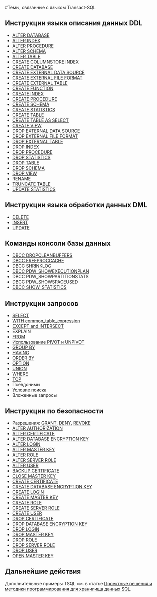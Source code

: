 <properties
   pageTitle="Справочная информация о языке Transact-SQL хранилища данных SQL | Microsoft Azure"
   description="Список ссылок на справочные материалы по темам, связанным с языком Transact-SQL, который используется для хранилища данных SQL."
   services="sql-data-warehouse"
   documentationCenter="NA"
   authors="barbkess"
   manager="barbkess"
   editor=""/>

<tags
   ms.service="sql-data-warehouse"
   ms.devlang="NA"
   ms.topic="article"
   ms.tgt_pltfrm="NA"
   ms.workload="data-services"
   ms.date="01/07/2016"
   ms.author="barbkess;sonyama"/>

#Темы, связанные с языком Transact-SQL

## Инструкции языка описания данных DDL

- [ALTER DATABASE](https://msdn.microsoft.com/library/mt204042.aspx)
- [ALTER INDEX](https://msdn.microsoft.com/library/ms188388.aspx)
- [ALTER PROCEDURE](https://msdn.microsoft.com/library/ms189762.aspx)
- [ALTER SCHEMA](https://msdn.microsoft.com/library/ms173423.aspx)
- [ALTER TABLE](https://msdn.microsoft.com/library/ms190273.aspx)
- [CREATE COLUMNSTORE INDEX](https://msdn.microsoft.com/library/gg492153.aspx)
- [CREATE DATABASE](https://msdn.microsoft.com/library/mt204021.aspx)
- [CREATE EXTERNAL DATA SOURCE](https://msdn.microsoft.com/library/dn935022.aspx)
- [CREATE EXTERNAL FILE FORMAT](https://msdn.microsoft.com/library/dn935026.aspx)
- [CREATE EXTERNAL TABLE](https://msdn.microsoft.com/library/dn935021.aspx)
- [CREATE FUNCTION](https://msdn.microsoft.com/library/mt203952.aspx)
- [CREATE INDEX](https://msdn.microsoft.com/library/ms188783.aspx)
- [CREATE PROCEDURE](https://msdn.microsoft.com/library/ms187926.aspx)
- [CREATE SCHEMA](https://msdn.microsoft.com/library/ms189462.aspx)
- [CREATE STATISTICS](https://msdn.microsoft.com/library/ms188038.aspx)
- [CREATE TABLE](https://msdn.microsoft.com/library/mt203953.aspx)
- [CREATE TABLE AS SELECT](https://msdn.microsoft.com/library/mt204041.aspx)
- [CREATE VIEW](https://msdn.microsoft.com/library/ms187956.aspx)
- [DROP EXTERNAL DATA SOURCE](https://msdn.microsoft.com/library/mt146367.aspx)
- [DROP EXTERNAL FILE FORMAT](https://msdn.microsoft.com/library/mt146379.aspx)
- [DROP EXTERNAL TABLE](https://msdn.microsoft.com/library/mt130698.aspx)
- [DROP INDEX](https://msdn.microsoft.com/library/ms176118.aspx)
- [DROP PROCEDURE](https://msdn.microsoft.com/library/ms174969.aspx)
- [DROP STATISTICS](https://msdn.microsoft.com/library/ms175075.aspx)
- [DROP TABLE](https://msdn.microsoft.com/library/ms173790.aspx)
- [DROP SCHEMA](https://msdn.microsoft.com/library/ms186751.aspx)
- [DROP VIEW](https://msdn.microsoft.com/library/ms173492.aspx)
- RENAME
- [TRUNCATE TABLE](https://msdn.microsoft.com/library/ms177570.aspx)
- [UPDATE STATISTICS](https://msdn.microsoft.com/library/ms187348.aspx)

## Инструкции языка обработки данных DML

- [DELETE](https://msdn.microsoft.com/library/ms189835.aspx)
- [INSERT](https://msdn.microsoft.com/library/ms174335.aspx)
- [UPDATE](https://msdn.microsoft.com/library/ms177523.aspx)

## Команды консоли базы данных

- [DBCC DROPCLEANBUFFERS](https://msdn.microsoft.com/library/ms187762.aspx)
- [DBCC FREEPROCCACHE](https://msdn.microsoft.com/library/ms174283.aspx)
- DBCC SHRINKLOG
- [DBCC PDW\_SHOWEXECUTIONPLAN](https://msdn.microsoft.com/library/mt204017.aspx)
- DBCC PDW\_SHOWPARTITIONSTATS
- DBCC PDW\_SHOWSPACEUSED
- [DBCC SHOW\_STATISTICS](https://msdn.microsoft.com/library/ms174384.aspx)

## Инструкции запросов

- [SELECT](https://msdn.microsoft.com/library/ms189499.aspx)
- [WITH common\_table\_expression](https://msdn.microsoft.com/library/ms175972.aspx)
- [EXCEPT and INTERSECT](https://msdn.microsoft.com/library/ms188055.aspx)
- EXPLAIN
- [FROM](https://msdn.microsoft.com/library/ms177634.aspx)
- [Использование PIVOT и UNPIVOT](https://msdn.microsoft.com/library/ms177410.aspx)
- [GROUP BY](https://msdn.microsoft.com/library/ms177673.aspx)
- [HAVING](https://msdn.microsoft.com/library/ms180199.aspx)
- [ORDER BY](https://msdn.microsoft.com/library/ms188385.aspx)
- [OPTION](https://msdn.microsoft.com/library/ms190322.aspx)
- [UNION](https://msdn.microsoft.com/library/ms180026.aspx)
- [WHERE](https://msdn.microsoft.com/library/ms188047.aspx)
- [TOP](https://msdn.microsoft.com/library/ms189463.aspx)
- Псевдонимы
- [Условие поиска](https://msdn.microsoft.com/library/ms173545.aspx)
- Вложенные запросы

## Инструкции по безопасности

- Разрешения: [GRANT](https://msdn.microsoft.com/library/ms187965.aspx), [DENY](https://msdn.microsoft.com/library/ms188338.aspx), [REVOKE](https://msdn.microsoft.com/library/ms187728.aspx)
- [ALTER AUTHORIZATION](https://msdn.microsoft.com/library/ms187359.aspx)
- [ALTER CERTIFICATE](https://msdn.microsoft.com/library/ms189511.aspx)
- [ALTER DATABASE ENCRYPTION KEY](https://msdn.microsoft.com/library/bb630389.aspx)
- [ALTER LOGIN](https://msdn.microsoft.com/library/ms189828.aspx)
- [ALTER MASTER KEY](https://msdn.microsoft.com/library/ms186937.aspx)
- [ALTER ROLE](https://msdn.microsoft.com/library/ms189775.aspx)
- [ALTER SERVER ROLE](https://msdn.microsoft.com/library/ee677634.aspx)
- [ALTER USER](https://msdn.microsoft.com/library/ms176060.aspx)
- [BACKUP CERTIFICATE](https://msdn.microsoft.com/library/ms178578.aspx)
- [CLOSE MASTER KEY](https://msdn.microsoft.com/library/ms188387.aspx)
- [CREATE CERTIFICATE](https://msdn.microsoft.com/library/ms187798.aspx)
- [CREATE DATABASE ENCRYPTION KEY](https://msdn.microsoft.com/library/bb677241.aspx)
- [CREATE LOGIN](https://msdn.microsoft.com/library/ms189751.aspx)
- [CREATE MASTER KEY](https://msdn.microsoft.com/library/ms174382.aspx)
- [CREATE ROLE](https://msdn.microsoft.com/library/ms187936.aspx)
- [CREATE SERVER ROLE](https://msdn.microsoft.com/library/ee677610.aspx)
- [CREATE USER](https://msdn.microsoft.com/library/ms173463.aspx)
- [DROP CERTIFICATE](https://msdn.microsoft.com/library/ms179906.aspx)
- [DROP DATABASE ENCRYPTION KEY](https://msdn.microsoft.com/library/bb630256.aspx)
- [DROP LOGIN](https://msdn.microsoft.com/library/ms188012.aspx)
- [DROP MASTER KEY](https://msdn.microsoft.com/library/ms180071.aspx)
- [DROP ROLE](https://msdn.microsoft.com/library/ms174988.aspx)
- [DROP SERVER ROLE](https://msdn.microsoft.com/library/ee677643.aspx)
- [DROP USER](https://msdn.microsoft.com/library/ms189438.aspx)
- [OPEN MASTER KEY](https://msdn.microsoft.com/library/ms174433.aspx)


## Дальнейшие действия
Дополнительные примеры TSQL см. в статье [Проектные решения и методики программирования для хранилища данных SQL][].

<!--Image references-->

<!--Article references-->
[Проектные решения и методики программирования для хранилища данных SQL]: sql-data-warehouse-overview-reference.md

<!--MSDN references-->


<!--Other Web references-->

<!---HONumber=AcomDC_0114_2016-->